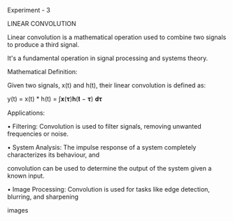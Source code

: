 Experiment - 3

LINEAR CONVOLUTION

Linear convolution is a mathematical operation used to combine two signals to produce a third signal.

It's a fundamental operation in signal processing and systems theory.

Mathematical Definition:

Given two signals, x(t) and h(t), their linear convolution is defined as:

 y(t) = x(t) * h(t) = ∫𝐱(𝛕)𝐡(𝐭 − 𝛕) 𝐝𝛕

Applications:

• Filtering: Convolution is used to filter signals, removing unwanted frequencies or noise.

• System Analysis: The impulse response of a system completely characterizes its behaviour, and 

convolution can be used to determine the output of the system given a known input.

• Image Processing: Convolution is used for tasks like edge detection, blurring, and sharpening 

images
